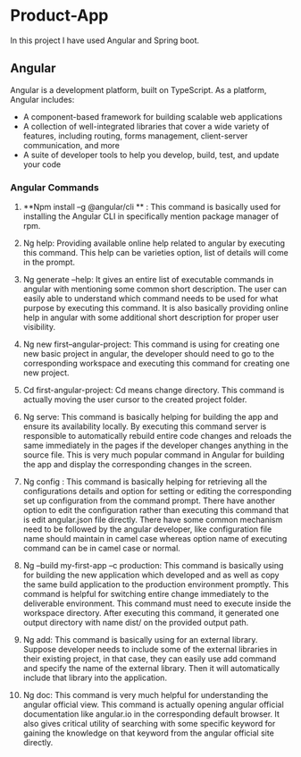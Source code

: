 # Product-App

In this project I have used Angular and Spring boot.

## Angular 
Angular is a development platform, built on TypeScript. As a platform, Angular includes:

* A component-based framework for building scalable web applications
* A collection of well-integrated libraries that cover a wide variety of features, including routing, forms management, client-server communication, and more
* A suite of developer tools to help you develop, build, test, and update your code

### Angular Commands 

1. **Npm install –g @angular/cli ** : This command is basically used for installing the Angular CLI in specifically mention package manager of rpm.

2. Ng help: Providing available online help related to angular by executing this command. This help can be varieties option, list of details will come in the prompt.

3. Ng generate –help: It gives an entire list of executable commands in angular with mentioning some common short description. The user can easily able to understand which command needs to be used for what purpose by executing this command. It is also basically providing online help in angular with some additional short description for proper user visibility.

4. Ng new first–angular-project: This command is using for creating one new basic project in angular, the developer should need to go to the corresponding workspace and executing this command for creating one new project.

5. Cd first-angular-project: Cd means change directory. This command is actually moving the user cursor to the created project folder.
6. Ng serve: This command is basically helping for building the app and ensure its availability locally. By executing this command server is responsible to automatically rebuild entire code changes and reloads the same immediately in the pages if the developer changes anything in the source file. This is very much popular command in Angular for building the app and display the corresponding changes in the screen.

7. Ng config : This command is basically helping for retrieving all the configurations details and option for setting or editing the corresponding set up configuration from the command prompt. There have another option to edit the configuration rather than executing this command that is edit angular.json file directly. There have some common mechanism need to be followed by the angular developer, like configuration file name should maintain in camel case whereas option name of executing command can be in camel case or normal.

8. Ng –build my-first-app –c production: This command is basically using for building the new application which developed and as well as copy the same build application to the production environment promptly. This command is helpful for switching entire change immediately to the deliverable environment. This command must need to execute inside the workspace directory. After executing this command, it generated one output directory with name dist/ on the provided output path.

9. Ng add: This command is basically using for an external library. Suppose developer needs to include some of the external libraries in their existing project, in that case, they can easily use add command and specify the name of the external library. Then it will automatically include that library into the application.

10. Ng doc: This command is very much helpful for understanding the angular official view. This command is actually opening angular official documentation like angular.io in the corresponding default browser. It also gives critical utility of searching with some specific keyword for gaining the knowledge on that keyword from the angular official site directly.
